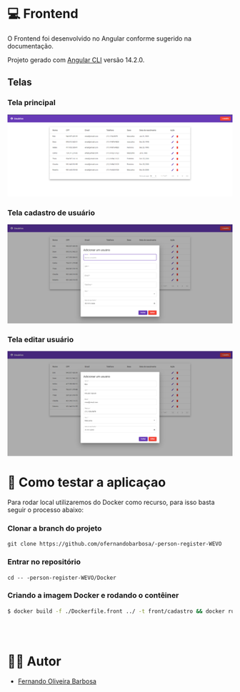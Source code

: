 # 💻 Frontend

O Frontend foi desenvolvido no Angular conforme sugerido na documentação.

Projeto gerado com [Angular CLI](https://github.com/angular/angular-cli) versão 14.2.0.

## Telas
### Tela principal
![tela-principal](/assets/tela-principal.png)
### Tela cadastro de usuário
![tela-cadastro](/assets/tela-cadastro-usuario.png)
### Tela editar usuário
![tela-cadastro](/assets/tela-editar-usuario.png)

# 🚀 Como testar a aplicaçao

Para rodar local utilizaremos do Docker como recurso, para isso basta seguir o processo abaixo:

### Clonar a branch do projeto

```
git clone https://github.com/ofernandobarbosa/-person-register-WEVO
```

### Entrar no repositório

```
cd -- -person-register-WEVO/Docker
```

### Criando a imagem Docker e rodando o contêiner
```bash
$ docker build -f ./Dockerfile.front ../ -t front/cadastro && docker run -d -p 4200:4200 front/cadastro
```
<br><br>

# 👨‍💻 Autor

* [Fernando Oliveira Barbosa](https://github.com/ofernandobarbosa)
